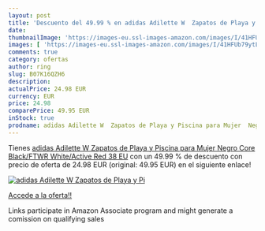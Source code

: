```yaml
---
layout: post
title: 'Descuento del 49.99 % en adidas Adilette W  Zapatos de Playa y Pi'
date: 
thumbnailImage: 'https://images-eu.ssl-images-amazon.com/images/I/41HFUb79ytL._SL200_.jpg'
images: [ 'https://images-eu.ssl-images-amazon.com/images/I/41HFUb79ytL._SL200_.jpg' ]
comments: true
category: ofertas
author: ring
slug: B07K16QZH6
description:
actualPrice: 24.98 EUR
currency: EUR
price: 24.98
comparePrice: 49.95 EUR
inStock: true
prodname: adidas Adilette W  Zapatos de Playa y Piscina para Mujer  Negro Core Black/FTWR White/Active Red  38 EU
---
```


Tienes [adidas Adilette W  Zapatos de Playa y Piscina para Mujer  Negro Core Black/FTWR White/Active Red  38 EU](https://www.amazon.es/dp/B07K16QZH6/?tag=tolees-21) con un 49.99 % de descuento con precio de oferta de 24.98 EUR (original: 49.95 EUR) en el siguiente enlace!

[![adidas Adilette W  Zapatos de Playa y Pi](https://images-eu.ssl-images-amazon.com/images/I/41HFUb79ytL._SL200_.jpg)](https://www.amazon.es/dp/B07K16QZH6/?tag=tolees-21)

[Accede a la oferta!!](https://www.amazon.es/dp/B07K16QZH6/?tag=tolees-21)

Links participate in Amazon Associate program and might generate a comission on qualifying sales



